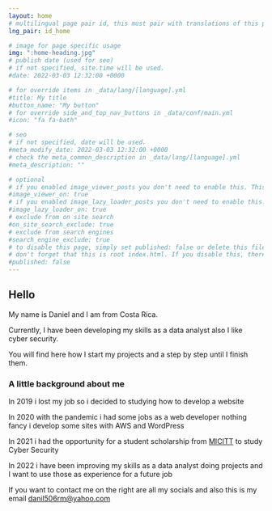 ```yaml
---
layout: home
# multilingual page pair id, this must pair with translations of this page. (This name must be unique)
lng_pair: id_home

# image for page specific usage
img: ":home-heading.jpg"
# publish date (used for seo)
# if not specified, site.time will be used.
#date: 2022-03-03 12:32:00 +0000

# for override items in _data/lang/[language].yml
#title: My title
#button_name: "My button"
# for override side_and_top_nav_buttons in _data/conf/main.yml
#icon: "fa fa-bath"

# seo
# if not specified, date will be used.
#meta_modify_date: 2022-03-03 12:32:00 +0000
# check the meta_common_description in _data/lang/[language].yml
#meta_description: ""

# optional
# if you enabled image_viewer_posts you don't need to enable this. This is only if image_viewer_posts = false
#image_viewer_on: true
# if you enabled image_lazy_loader_posts you don't need to enable this. This is only if image_lazy_loader_posts = false
#image_lazy_loader_on: true
# exclude from on site search
#on_site_search_exclude: true
# exclude from search engines
#search_engine_exclude: true
# to disable this page, simply set published: false or delete this file
# don't forget that this is root index.html. If you disable this, there will be no index.html page to open
#published: false
---
```


## Hello 
My name is Daniel and I am from Costa Rica.

Currently, I have been developing my skills as a data analyst also I like cyber security. 

You will find here how I start my projects and a step by step until I finish them.

### A little background about me

In 2019 i lost my job so i decided to studying how to develop a website

In 2020 with the pandemic i had some jobs as a web developer nothing fancy i develop some sites with AWS and WordPress

In 2021 i had the opportunity for a student scholarship from [MICITT](https://becasmicitt.com/) to study Cyber Security 

In 2022 i have been improving my skills as a data analyst doing projects and I want to use those as experience for a future job

If you want to contact me on the right are all my socials and also this is my email danil506rm@yahoo.com